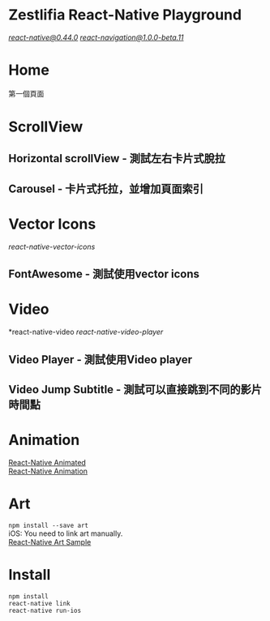# Zestlifia React-Native Playground
*react-native@0.44.0*
*react-navigation@1.0.0-beta.11*

# Home
第一個頁面

# ScrollView
## Horizontal scrollView - 測試左右卡片式脫拉
## Carousel - 卡片式托拉，並增加頁面索引

# Vector Icons
*react-native-vector-icons*
## FontAwesome - 測試使用vector icons

# Video
*react-native-video
*react-native-video-player*
## Video Player - 測試使用Video player
## Video Jump Subtitle - 測試可以直接跳到不同的影片時間點

# Animation  
[React-Native Animated](http://www.alloyteam.com/2016/01/reactnative-animated/)  
[React-Native Animation](https://medium.com/react-native-training/react-native-animations-using-the-animated-api-ebe8e0669fae)  

# Art
`npm install --save art`   
iOS: You need to link art manually.  
[React-Native Art Sample](https://github.com/xu-duqing/React-Native-ART-Sample) 
  
# Install
`npm install`  
`react-native link`  
`react-native run-ios`  